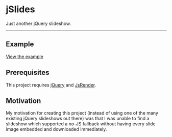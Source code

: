 jSlides
=======

Just another jQuery slideshow. 

---

Example
-------------
[View the example](http://nikker.github.io/jSlides/)

Prerequisites
-------------
This project requires [jQuery](http://jquery.com) and [JsRender](https://github.com/BorisMoore/jsrender).

Motivation
----------
My motivation for creating this project (instead of using one of the many existing jQuery slideshows out there) was that I was unable to find a slideshow which supported a no-JS fallback without having every slide image embedded and downloaded immediately.
